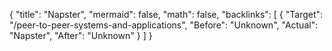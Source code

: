 {
	"title": "Napster",
	"mermaid": false,
	"math": false,
	"backlinks": [
		{
			"Target": "/peer-to-peer-systems-and-applications",
			"Before": "Unknown",
			"Actual": "Napster",
			"After": "Unknown"
		}
	]
}

